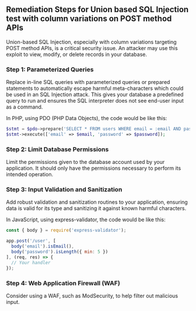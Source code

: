 

## Remediation Steps for Union based SQL Injection test with column variations on POST method APIs
Union-based SQL Injection, especially with column variations targeting POST method APIs, is a critical security issue. An attacker may use this exploit to view, modify, or delete records in your database.

### Step 1: Parameterized Queries
Replace in-line SQL queries with parameterized queries or prepared statements to automatically escape harmful meta-characters which could be used in an SQL Injection attack. This gives your database a predefined query to run and ensures the SQL interpreter does not see end-user input as a command.

In PHP, using PDO (PHP Data Objects), the code would be like this:

```php
$stmt = $pdo->prepare('SELECT * FROM users WHERE email = :email AND password = :password');
$stmt->execute(['email' => $email, 'password' => $password]);
```

### Step 2: Limit Database Permissions
Limit the permissions given to the database account used by your application. It should only have the permissions necessary to perform its intended operation.

### Step 3: Input Validation and Sanitization
Add robust validation and sanitization routines to your application, ensuring data is valid for its type and sanitizing it against known harmful characters.

In JavaScript, using express-validator, the code would be like this:

```javascript
const { body } = require('express-validator');

app.post('/user', [
  body('email').isEmail(),
  body('password').isLength({ min: 5 })
], (req, res) => {
  // Your handler
});
```

### Step 4: Web Application Firewall (WAF)
Consider using a WAF, such as ModSecurity, to help filter out malicious input.